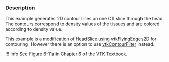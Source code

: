 ### Description

This example generates 2D contour lines on one CT slice through the head. The contours correspond to density values of the tissues and are colored according to density value.

This example is a modification of [HeadSlice](https://lorensen.github.io/VTKExamples/site/Cxx/VisualizationAlgorithms/HeadSlice/) using [vtkFlyingEdges2D](https://www.vtk.org/doc/nightly/html/classvtkFlyingEdges2D.html) for contouring. However there is an option to use [vtkContourFilter](https://www.vtk.org/doc/nightly/html/classvtkContourFilter.html) instead.

!!! info
    See [Figure 6-11a](../../../VTKBook/06Chapter6/#Figure%206-11a) in [Chapter 6](../../../VTKBook/06Chapter6) of the [VTK Textbook](../../../VTKBook/01Chapter1/).
